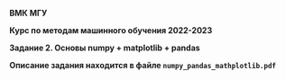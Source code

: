 **ВМК МГУ**

**Курс по методам машинного обучения 2022-2023**

**Задание 2. Основы numpy + matplotlib + pandas**

**Описание задания находится в файле `numpy_pandas_mathplotlib.pdf`**
